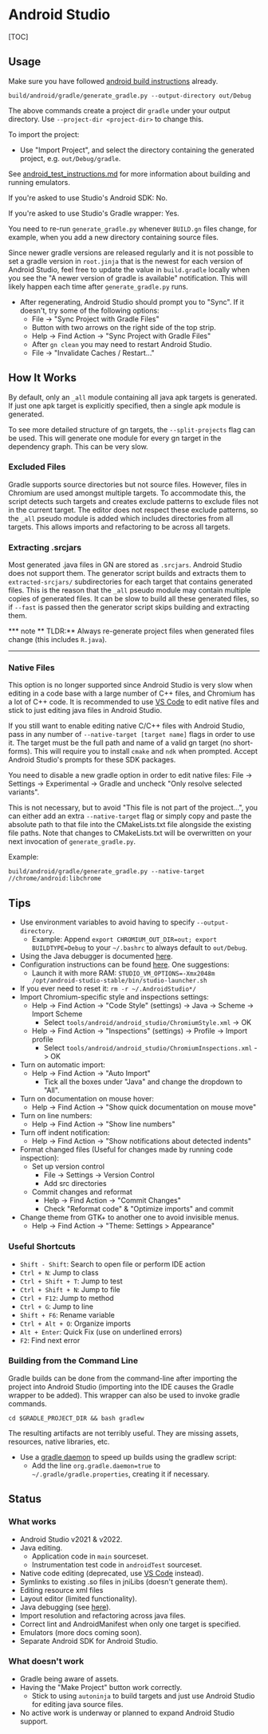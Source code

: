 # Android Studio

[TOC]

## Usage

Make sure you have followed
[android build instructions](android_build_instructions.md) already.

```shell
build/android/gradle/generate_gradle.py --output-directory out/Debug
```

The above commands create a project dir `gradle` under your output directory.
Use `--project-dir <project-dir>` to change this.

To import the project:
* Use "Import Project", and select the directory containing the generated
  project, e.g. `out/Debug/gradle`.

See [android_test_instructions.md](testing/android_test_instructions.md#Using-Emulators)
for more information about building and running emulators.

If you're asked to use Studio's Android SDK: No.

If you're asked to use Studio's Gradle wrapper: Yes.

You need to re-run `generate_gradle.py` whenever `BUILD.gn` files change, for
example, when you add a new directory containing source files.

Since newer gradle versions are released regularly and it is not possible to set
a gradle version in `root.jinja` that is the newest for each version of Android
Studio, feel free to update the value in `build.gradle` locally when you see the
"A newer version of gradle is available" notification. This will likely happen
each time after `generate_gradle.py` runs.

* After regenerating, Android Studio should prompt you to "Sync". If it
  doesn't, try some of the following options:
    * File -&gt; "Sync Project with Gradle Files"
    * Button with two arrows on the right side of the top strip.
    * Help -&gt; Find Action -&gt; "Sync Project with Gradle Files"
    * After `gn clean` you may need to restart Android Studio.
    * File -&gt; "Invalidate Caches / Restart..."

## How It Works

By default, only an `_all` module containing all java apk targets is generated.
If just one apk target is explicitly specified, then a single apk module is
generated.

To see more detailed structure of gn targets, the `--split-projects` flag can
be used. This will generate one module for every gn target in the dependency
graph. This can be very slow.

### Excluded Files

Gradle supports source directories but not source files. However, files in
Chromium are used amongst multiple targets. To accommodate this, the script
detects such targets and creates exclude patterns to exclude files not in the
current target. The editor does not respect these exclude patterns, so the
`_all` pseudo module is added which includes directories from all targets. This
allows imports and refactoring to be across all targets.

### Extracting .srcjars

Most generated .java files in GN are stored as `.srcjars`. Android Studio does
not support them. The generator script builds and extracts them to
`extracted-srcjars/` subdirectories for each target that contains generated
files. This is the reason that the `_all` pseudo module may contain multiple
copies of generated files. It can be slow to build all these generated files,
so if `--fast` is passed then the generator script skips building and
extracting them.

*** note
** TLDR:** Always re-generate project files when generated files change (this
includes `R.java`).
***

### Native Files

This option is no longer supported since Android Studio is very slow when
editing in a code base with a large number of C++ files, and Chromium has a lot
of C++ code. It is recommended to use [VS Code](vscode.md) to edit native files
and stick to just editing java files in Android Studio.

If you still want to enable editing native C/C++ files with Android Studio, pass
in any number of `--native-target [target name]` flags in order to use it. The
target must be the full path and name of a valid gn target (no short-forms).
This will require you to install `cmake` and `ndk` when prompted. Accept Android
Studio's prompts for these SDK packages.

You need to disable a new gradle option in order to edit native files:
File -&gt; Settings -&gt; Experimental
-&gt; Gradle and uncheck "Only resolve selected variants".

This is not necessary, but to avoid "This file is not part of the project...",
you can either add an extra `--native-target` flag or simply copy and paste the
absolute path to that file into the CMakeLists.txt file alongside the existing
file paths. Note that changes to CMakeLists.txt will be overwritten on your next
invocation of `generate_gradle.py`.

Example:

```shell
build/android/gradle/generate_gradle.py --native-target //chrome/android:libchrome
```

## Tips

* Use environment variables to avoid having to specify `--output-directory`.
    * Example: Append `export CHROMIUM_OUT_DIR=out; export BUILDTYPE=Debug` to
      your `~/.bashrc` to always default to `out/Debug`.
* Using the Java debugger is documented [here](android_debugging_instructions.md#android-studio).
* Configuration instructions can be found
  [here](http://tools.android.com/tech-docs/configuration). One suggestions:
    * Launch it with more RAM:
      `STUDIO_VM_OPTIONS=-Xmx2048m /opt/android-studio-stable/bin/studio-launcher.sh`
* If you ever need to reset it: `rm -r ~/.AndroidStudio*/`
* Import Chromium-specific style and inspections settings:
    * Help -&gt; Find Action -&gt; "Code Style" (settings) -&gt; Java -&gt;
      Scheme -&gt; Import Scheme
        * Select `tools/android/android_studio/ChromiumStyle.xml` -&gt; OK
    * Help -&gt; Find Action -&gt; "Inspections" (settings) -&gt;
      Profile -&gt; Import profile
        * Select `tools/android/android_studio/ChromiumInspections.xml` -&gt; OK
* Turn on automatic import:
    * Help -&gt; Find Action -&gt; "Auto Import"
        * Tick all the boxes under "Java" and change the dropdown to "All".
* Turn on documentation on mouse hover:
    * Help -&gt; Find Action -&gt; "Show quick documentation on mouse move"
* Turn on line numbers:
    * Help -&gt; Find Action -&gt; "Show line numbers"
* Turn off indent notification:
    * Help -&gt; Find Action -&gt; "Show notifications about detected indents"
* Format changed files (Useful for changes made by running code inspection):
    * Set up version control
        * File -&gt; Settings -&gt; Version Control
        * Add src directories
    * Commit changes and reformat
        * Help -&gt; Find Action -&gt; "Commit Changes"
        * Check "Reformat code" & "Optimize imports" and commit
* Change theme from GTK+ to another one to avoid invisible menus.
    * Help -&gt; Find Action -&gt; "Theme: Settings > Appearance"

### Useful Shortcuts

* `Shift - Shift`: Search to open file or perform IDE action
* `Ctrl + N`: Jump to class
* `Ctrl + Shift + T`: Jump to test
* `Ctrl + Shift + N`: Jump to file
* `Ctrl + F12`: Jump to method
* `Ctrl + G`: Jump to line
* `Shift + F6`: Rename variable
* `Ctrl + Alt + O`: Organize imports
* `Alt + Enter`: Quick Fix (use on underlined errors)
* `F2`: Find next error

### Building from the Command Line

Gradle builds can be done from the command-line after importing the project
into Android Studio (importing into the IDE causes the Gradle wrapper to be
added). This wrapper can also be used to invoke gradle commands.

    cd $GRADLE_PROJECT_DIR && bash gradlew

The resulting artifacts are not terribly useful. They are missing assets,
resources, native libraries, etc.

* Use a
  [gradle daemon](https://docs.gradle.org/2.14.1/userguide/gradle_daemon.html)
  to speed up builds using the gradlew script:
    * Add the line `org.gradle.daemon=true` to `~/.gradle/gradle.properties`,
      creating it if necessary.

## Status

### What works

* Android Studio v2021 & v2022.
* Java editing.
    * Application code in `main` sourceset.
    * Instrumentation test code in `androidTest` sourceset.
* Native code editing (deprecated, use [VS Code](vscode.md) instead).
* Symlinks to existing .so files in jniLibs (doesn't generate them).
* Editing resource xml files
* Layout editor (limited functionality).
* Java debugging (see
[here](/docs/android_debugging_instructions.md#Android-Studio)).
* Import resolution and refactoring across java files.
* Correct lint and AndroidManifest when only one target is specified.
* Emulators (more docs coming soon).
* Separate Android SDK for Android Studio.

### What doesn't work

* Gradle being aware of assets.
* Having the "Make Project" button work correctly.
    * Stick to using `autoninja` to build targets and just use Android Studio
      for editing java source files.
* No active work is underway or planned to expand Android Studio support.